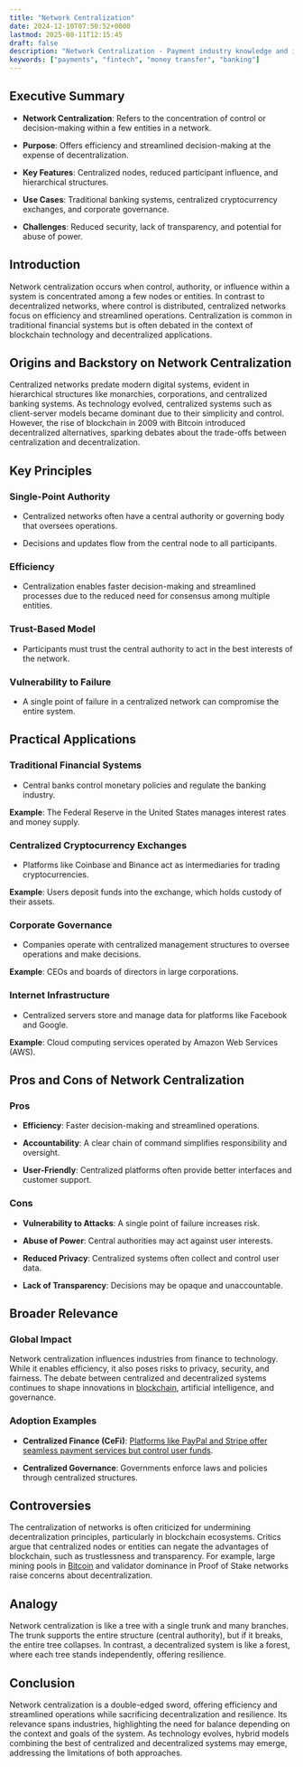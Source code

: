 ```yaml
---
title: "Network Centralization"
date: 2024-12-10T07:50:52+0000
lastmod: 2025-08-11T12:15:45
draft: false
description: "Network Centralization - Payment industry knowledge and insights"
keywords: ["payments", "fintech", "money transfer", "banking"]
---
```


## Executive Summary

- **Network Centralization**: Refers to the concentration of control or decision-making within a few entities in a network.

- **Purpose**: Offers efficiency and streamlined decision-making at the expense of decentralization.

- **Key Features**: Centralized nodes, reduced participant influence, and hierarchical structures.

- **Use Cases**: Traditional banking systems, centralized cryptocurrency exchanges, and corporate governance.

- **Challenges**: Reduced security, lack of transparency, and potential for abuse of power.

## Introduction

Network centralization occurs when control, authority, or influence within a system is concentrated among a few nodes or entities. In contrast to decentralized networks, where control is distributed, centralized networks focus on efficiency and streamlined operations. Centralization is common in traditional financial systems but is often debated in the context of blockchain technology and decentralized applications.

## Origins and Backstory on Network Centralization

Centralized networks predate modern digital systems, evident in hierarchical structures like monarchies, corporations, and centralized banking systems. As technology evolved, centralized systems such as client-server models became dominant due to their simplicity and control. However, the rise of blockchain in 2009 with Bitcoin introduced decentralized alternatives, sparking debates about the trade-offs between centralization and decentralization.

## Key Principles

### Single-Point Authority

- Centralized networks often have a central authority or governing body that oversees operations.

- Decisions and updates flow from the central node to all participants.

### Efficiency

- Centralization enables faster decision-making and streamlined processes due to the reduced need for consensus among multiple entities.

### Trust-Based Model

- Participants must trust the central authority to act in the best interests of the network.

### Vulnerability to Failure

- A single point of failure in a centralized network can compromise the entire system.

## Practical Applications

### Traditional Financial Systems

- Central banks control monetary policies and regulate the banking industry.

**Example**: The Federal Reserve in the United States manages interest rates and money supply.

### Centralized Cryptocurrency Exchanges

- Platforms like Coinbase and Binance act as intermediaries for trading cryptocurrencies.

**Example**: Users deposit funds into the exchange, which holds custody of their assets.

### Corporate Governance

- Companies operate with centralized management structures to oversee operations and make decisions.

**Example**: CEOs and boards of directors in large corporations.

### Internet Infrastructure

- Centralized servers store and manage data for platforms like Facebook and Google.

**Example**: Cloud computing services operated by Amazon Web Services (AWS).

## Pros and Cons of Network Centralization

### Pros

- **Efficiency**: Faster decision-making and streamlined operations.

- **Accountability**: A clear chain of command simplifies responsibility and oversight.

- **User-Friendly**: Centralized platforms often provide better interfaces and customer support.

### Cons

- **Vulnerability to Attacks**: A single point of failure increases risk.

- **Abuse of Power**: Central authorities may act against user interests.

- **Reduced Privacy**: Centralized systems often collect and control user data.

- **Lack of Transparency**: Decisions may be opaque and unaccountable.

## Broader Relevance

### Global Impact

Network centralization influences industries from finance to technology. While it enables efficiency, it also poses risks to privacy, security, and fairness. The debate between centralized and decentralized systems continues to shape innovations in [blockchain](https://faisalkhanllc.xyz/resources/payments-wiki/b/blockchain/), artificial intelligence, and governance.

### Adoption Examples

- **Centralized Finance (CeFi)**: [Platforms like PayPal and Stripe offer seamless payment services but control user funds](https://faisalkhanllc.xyz/resources/payments-wiki/c/cefi-centralized-finance/).

- **Centralized Governance**: Governments enforce laws and policies through centralized structures.

## Controversies

The centralization of networks is often criticized for undermining decentralization principles, particularly in blockchain ecosystems. Critics argue that centralized nodes or entities can negate the advantages of blockchain, such as trustlessness and transparency. For example, large mining pools in [Bitcoin](https://faisalkhanllc.xyz/resources/payments-wiki/b/bitcoin/) and validator dominance in Proof of Stake networks raise concerns about decentralization.

## Analogy

Network centralization is like a tree with a single trunk and many branches. The trunk supports the entire structure (central authority), but if it breaks, the entire tree collapses. In contrast, a decentralized system is like a forest, where each tree stands independently, offering resilience.

## Conclusion

Network centralization is a double-edged sword, offering efficiency and streamlined operations while sacrificing decentralization and resilience. Its relevance spans industries, highlighting the need for balance depending on the context and goals of the system. As technology evolves, hybrid models combining the best of centralized and decentralized systems may emerge, addressing the limitations of both approaches.